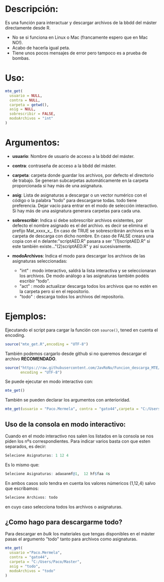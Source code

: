 # Descripción:
Es una función para interactuar y descargar archivos de la bbdd del máster directamente desde R. 

- No se si funciona en Linux o Mac (francamente espero que en Mac NO!).
- Acabo de hacerla igual peta.
- Tiene unos pocos mensajes de error pero tampoco es a prueba de bombas.


# Uso:

```r
mte_get(
  usuario = NULL,
  contra = NULL,
  carpeta = getwd(),
  asig = NULL,
  sobrescribir = FALSE,
  modoArchivos = "int"
)
```

# Argumentos:
 - **usuario**:  Nombre de usuario de acceso a la bbdd del máster.
  - **contra**: contraseña de acceso a la bbdd del máster. 
  - **carpeta**: carpeta donde guardar los archivos, por defecto el directorio de trabajo. Se generan subcarpetas automáticamente en la carpeta proporcionada si hay más de una asignatura.

  - **asig**: Lista de asignaturas a descargar o un vector numérico con el código o la palabra "todo"
para descargarse todas. todo tiene preferencia. Dejar vacío para entrar en el
modo de selección interactivo. Si hay más de una asignatura generara carpetas para cada una. 
   - **sobrescribir**: Indica si debe sobrescribir archivos existentes, por defecto el nombre asignado es el del archivo. es decir se elimina el prefijo Mat_xxxx_x_. En caso de TRUE se sobrescribirán archivos en la carpeta de descarga con dicho nombre. En caso de FALSE creara una copia con el n delante:"scriptAED.R" pasara a ser "(1)scriptAED.R" si este también existe..."(2)scriptAED.R" y así sucesivamente.
   
   - **modoArchivos**: Indica el modo para descargar los archivos de las asignaturas seleccionadas:
     - "int" : modo interactivo, saldrá la lista interactiva y se seleccionaran los archivos. De modo análogo a las asignaturas también podéis escribir "todo".
     - "act" : modo actualizar descarga todos los archivos que no estén en la carpeta pero si en el repositorio. 
     - "todo" : descarga todos los archivos del repositorio.

# Ejemplos:
Ejecutando el script para cargar la función con ```source()```, tened en cuenta el encoding.
```r
source("mte_get.R",encoding = "UTF-8")
```
También podemos cargarlo desde github si no queremos descargar el archivo **RECOMENDADO**.
```r
source("https://raw.githubusercontent.com/JavRoNu/Funcion_descarga_MTE/master/mte_get.R",
       encoding = "UTF-8")
``` 
Se puede ejecutar en modo interactivo con:
```r
mte_get()
```
También se pueden declarar los argumentos con anterioridad.

```r
mte_get(usuario = "Paco.Mermela", contra = "gato44",carpeta = "C:/Users/Paco/Master")
```
## Uso de la consola en modo interactivo:

Cuando en el modo interactivo nos salen los listados en la consola se nos piden los nºs correspondientes. Para indicar varios basta con que esten separados, es decir:
```r
Selecione Asignaturas: 1 12 4

```
Es lo mismo que:

```r
Selecione Asignaturas: adaoanmf@1,  12 hf$faa 4s
```
En ambos casos solo tendra en cuenta los valores númericos (1,12,4) salvo que escribamos:
```r
Selecione Archivos: todo
```
en cuyo caso selecciona todos los archivos o asignaturas.

## ¿Como hago para descargarme todo?

Para descargar en *bulk* los materiales que tengas disponibles en el máster pasas el argumento "todo" tanto para archivos como asignaturas.

```r
mte_get(
  usuario ="Paco.Mermela",
  contra = "gato44",
  carpeta = "C:/Users/Paco/Master",
  asig = "todo",
  modoArchivos = "todo"
)
```

